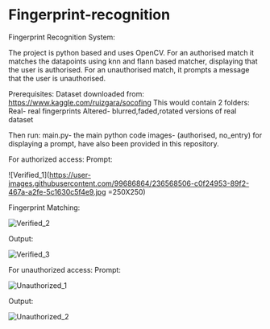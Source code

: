 # Fingerprint-recognition
Fingerprint Recognition System:

The project is python based and uses OpenCV. 
For an authorised match it matches the datapoints using knn and flann based matcher, displaying that the user is authorised. 
For an unauthorised match, it prompts a message that the user 
is unauthorised.

Prerequisites:
Dataset downloaded from: https://www.kaggle.com/ruizgara/socofing
This would contain 2 folders:
Real- real fingerprints
Altered- blurred,faded,rotated versions of real dataset

Then run: main.py- the main python code
images- (authorised, no_entry) for displaying a prompt, have also been provided in this repository.

For authorized access:
Prompt:

![Verified_1](https://user-images.githubusercontent.com/99686864/236568506-c0f24953-89f2-467a-a2fe-5c1630c5f4e9.jpg =250X250)

Fingerprint Matching: 

![Verified_2](https://user-images.githubusercontent.com/99686864/236569598-0bb0d6dd-f1bd-45ba-8ad8-a22cd9f31d25.jpg)

Output:

![Verified_3](https://user-images.githubusercontent.com/99686864/236569638-a19430e7-b857-40d7-bc28-dc12f6a5b219.jpg)

For unauthorized access:
Prompt:

![Unauthorized_1](https://user-images.githubusercontent.com/99686864/236569757-f8e65407-0395-44a2-a614-3b8be1460b69.jpg)

Output:

![Unauthorized_2](https://user-images.githubusercontent.com/99686864/236569782-0e03040b-4218-4bf0-a832-e51149d7828d.jpg)

